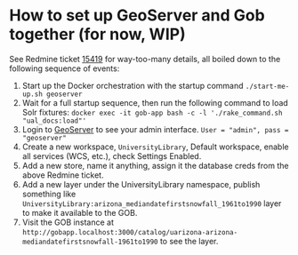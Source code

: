 # How to set up GeoServer and Gob together (for now, WIP)

See Redmine ticket [15419](https://redmine.library.arizona.edu/issues/15419) for way-too-many details, all boiled down to the following sequence of events:

1. Start up the Docker orchestration with the startup command `./start-me-up.sh geoserver`
2. Wait for a full startup sequence, then run the following command to load Solr fixtures: `docker exec -it gob-app bash -c -l './rake_command.sh "ual_docs:load"'`
3. Login to [GeoServer](http://gobapp.localhost:8881/geoserver) to see your admin interface. `User = "admin", pass = "geoserver"`
4. Create a new workspace, `UniversityLibrary`, Default workspace, enable all services (WCS, etc.), check Settings Enabled.
5. Add a new store, name it anything, assign it the database creds from the above Redmine ticket.
6. Add a new layer under the UniversityLibrary namespace, publish something like `UniversityLibrary:arizona_mediandatefirstsnowfall_1961to1990` layer to make it available to the GOB. 
7. Visit the GOB instance at `http://gobapp.localhost:3000/catalog/uarizona-arizona-mediandatefirstsnowfall-1961to1990` to see the layer.